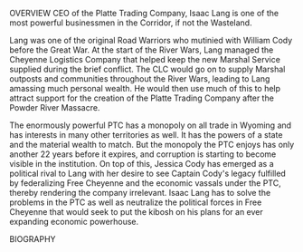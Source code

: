 OVERVIEW
CEO of the Platte Trading Company, Isaac Lang is one of the most powerful businessmen in the Corridor, if not the Wasteland. 

Lang was one of the original Road Warriors who mutinied with William Cody before the Great War. At the start of the River Wars, Lang managed the Cheyenne Logistics Company that helped keep the new Marshal Service supplied during the brief conflict. The CLC would go on to supply Marshal outposts and communities throughout the River Wars, leading to Lang amassing much personal wealth. He would then use much of this to help attract support for the creation of the Platte Trading Company after the Powder River Massacre. 

The enormously powerful PTC has a monopoly on all trade in Wyoming and has interests in many other territories as well. It has the powers of a state and the material wealth to match. But the monopoly the PTC enjoys has only another 22 years before it expires, and corruption is starting to become visible in the institution. On top of this, Jessica Cody has emerged as a political rival to Lang with her desire to see Captain Cody's legacy fulfilled by federalizing Free Cheyenne and the economic vassals under the PTC, thereby rendering the company irrelevant. Isaac Lang has to solve the problems in the PTC as well as neutralize the political forces in Free Cheyenne that would seek to put the kibosh on his plans for an ever expanding economic powerhouse. 

BIOGRAPHY